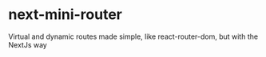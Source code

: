# next-mini-router
Virtual and dynamic routes made simple, like react-router-dom, but with the NextJs way

